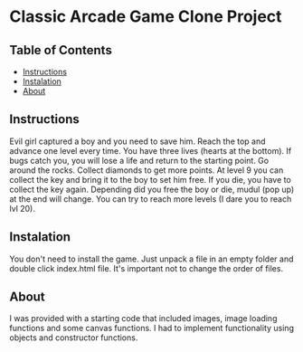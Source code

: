 # Classic Arcade Game Clone Project

## Table of Contents

- [Instructions](#instructions)
- [Instalation](#instalation)
- [About](#about)

## Instructions

Evil girl captured a boy and you need to save him.
Reach the top and advance one level every time. You have three lives (hearts at the bottom).
If bugs catch you, you will lose a life and return to the starting point. 
Go around the rocks. Collect diamonds to get more points.
At level 9 you can collect the key and bring it to the boy to set him free. If you die, you have to collect the key again.
Depending did you free the boy or die, mudul (pop up) at the end will change.
You can try to reach more levels (I dare you to reach lvl 20).

## Instalation

You don't need to install the game. Just unpack a file in an empty folder and double click index.html file.
It's important not to change the order of files.

## About

I was provided with a starting code that included images, image loading functions and some canvas functions.
I had to implement functionality using objects and constructor functions.
